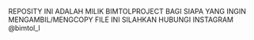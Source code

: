 REPOSITY INI ADALAH MILIK BIMTOLPROJECT
BAGI SIAPA YANG INGIN MENGAMBIL/MENGCOPY FILE INI SILAHKAN HUBUNGI INSTAGRAM @bimtol_l
